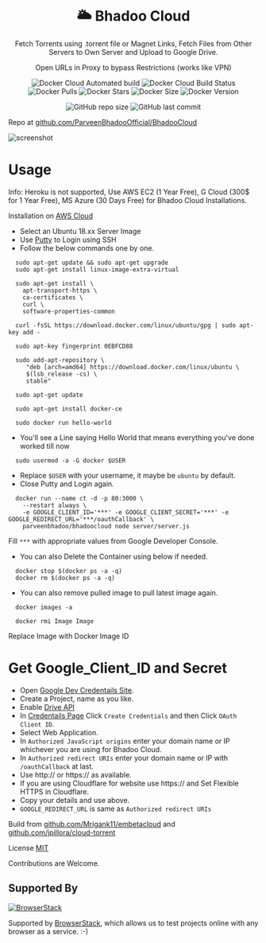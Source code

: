 <div align="center">

# :sun_behind_large_cloud: Bhadoo Cloud

Fetch Torrents using .torrent file or Magnet Links, Fetch Files from Other Servers to Own Server and Upload to Google Drive.

Open URLs in Proxy to bypass Restrictions (works like VPN)

![Docker Cloud Automated build](https://img.shields.io/docker/cloud/automated/parveenbhadoo/bhadoocloud.svg)
![Docker Cloud Build Status](https://img.shields.io/docker/cloud/build/parveenbhadoo/bhadoocloud.svg?style=flat)
![Docker Pulls](https://img.shields.io/docker/pulls/parveenbhadoo/bhadoocloud.svg)
![Docker Stars](https://img.shields.io/docker/stars/parveenbhadoo/bhadoocloud.svg)
![Docker Size](https://images.microbadger.com/badges/image/parveenbhadoo/bhadoocloud.svg)
![Docker Version](https://images.microbadger.com/badges/version/parveenbhadoo/bhadoocloud.svg)

![GitHub repo size](https://img.shields.io/github/repo-size/parveenbhadooofficial/bhadoocloud.svg)
![GitHub last commit](https://img.shields.io/github/last-commit/parveenbhadooofficial/bhadoocloud.svg)

</div>

Repo at [github.com/ParveenBhadooOfficial/BhadooCloud](https://github.com/ParveenBhadooOfficial/BhadooCloud)

![screenshot](https://raw.githubusercontent.com/ParveenBhadooOfficial/BhadooCloud/master/.github/screenshot01.png)

# Usage

Info: Heroku is not supported, Use AWS EC2 (1 Year Free), G Cloud (300$ for 1 Year Free), MS Azure (30 Days Free) for Bhadoo Cloud Installations.

Installation on [AWS Cloud](https://aws.amazon.com/ec2/)

* Select an Ubuntu 18.xx Server Image
* Use [Putty](https://www.putty.org/) to Login using SSH
* Follow the below commands one by one.

```
  sudo apt-get update && sudo apt-get upgrade
  sudo apt-get install linux-image-extra-virtual
```

```
  sudo apt-get install \
    apt-transport-https \
    ca-certificates \
    curl \
    software-properties-common
```

```
  curl -fsSL https://download.docker.com/linux/ubuntu/gpg | sudo apt-key add -
```

```
  sudo apt-key fingerprint 0EBFCD88
```

```
  sudo add-apt-repository \
     "deb [arch=amd64] https://download.docker.com/linux/ubuntu \
     $(lsb_release -cs) \
     stable"
```

```
  sudo apt-get update
```

```
  sudo apt-get install docker-ce
```

```
  sudo docker run hello-world
```

* You'll see a Line saying Hello World that means everything you've done worked till now

```
  sudo usermod -a -G docker $USER
```

* Replace `$USER` with your username, it maybe be `ubuntu` by default.
* Close Putty and Login again.

```
  docker run --name ct -d -p 80:3000 \
    --restart always \
    -e GOOGLE_CLIENT_ID='***' -e GOOGLE_CLIENT_SECRET='***' -e GOOGLE_REDIRECT_URL='***/oauthCallback' \
    parveenbhadoo/bhadoocloud node server/server.js
```

Fill `***` with appropriate values from Google Developer Console.

* You can also Delete the Container using below if needed.

```
  docker stop $(docker ps -a -q)
  docker rm $(docker ps -a -q)
```

* You can also remove pulled image to pull latest image again.

```
  docker images -a
  
  docker rmi Image Image
```

Replace Image with Docker Image ID

# Get Google_Client_ID and Secret

* Open [Google Dev Credentails Site](https://console.developers.google.com/apis/credentials).
* Create a Project, name as you like.
* Enable [Drive API](https://console.developers.google.com/apis/library/drive.googleapis.com)
* In [Credentails Page](https://console.developers.google.com/apis/credentials) Click `Create Credentials` and then Click `OAuth Client ID`.
* Select Web Application.
* In `Authorized JavaScript origins` enter your domain name or IP whichever you are using for Bhadoo Cloud.
* In `Authorized redirect URIs` enter your domain name or IP with `/oauthCallback` at last.
* Use http:// or https:// as available.
* If you are using Cloudflare for website use https:// and Set Flexible HTTPS in Cloudflare.
* Copy your details and use above.
* `GOOGLE_REDIRECT_URL` is same as `Authorized redirect URIs`

Build from [github.com/Mrigank11/embetacloud](https://github.com/Mrigank11/embetacloud) and [github.com/jpillora/cloud-torrent](https://github.com/jpillora/cloud-torrent)

License [MIT](https://github.com/ParveenBhadooOfficial/BhadooCloud/blob/master/LICENSE)

Contributions are Welcome.

## Supported By

[![BrowserStack](https://raw.githubusercontent.com/ParveenBhadooOfficial/BhadooCloud/master/files/browserstack.png)](https://www.browserstack.com/)

Supported by [BrowserStack](https://www.browserstack.com/), which allows us to test projects online with any browser as a service. :-) 
